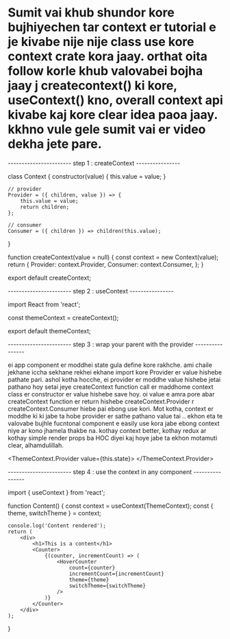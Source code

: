 # Sumit vai khub shundor kore bujhiyechen tar context er tutorial e je kivabe nije nije class use kore context crate kora jaay. orthat oita follow korle khub valovabei bojha jaay j createcontext() ki kore, useContext() kno, overall context api kivabe kaj kore clear idea paoa jaay. kkhno vule gele sumit vai er video dekha jete pare.

----------------------- step 1 : createContext ----------------

class Context {
constructor(value) {
this.value = value;
}

    // provider
    Provider = ({ children, value }) => {
        this.value = value;
        return children;
    };

    // consumer
    Consumer = ({ children }) => children(this.value);

}

function createContext(value = null) {
const context = new Context(value);
return {
Provider: context.Provider,
Consumer: context.Consumer,
};
}

export default createContext;

----------------------- step 2 : useContext ----------------

import React from 'react';

const themeContext = createContext();

export default themeContext;

----------------------- step 3 : wrap your parent with the provider ----------------

ei app component er moddhei state gula define kore rakhche. ami chaile jekhane iccha sekhane rekhei ekhane import kore Provider er value hishebe pathate pari. ashol kotha hocche, ei provider er moddhe value hishebe jetai pathano hoy setai jeye createContext function call er maddhome context class er constructor er value hishebe save hoy. oi value e amra pore abar createContext function er return hishebe createContext.Provider r createContext.Consumer hiebe pai ebong use kori. Mot kotha, context er moddhe ki ki jabe ta hobe provider er sathe pathano value tai .. ekhon eta te valovabe bujhle fucntonal component e easily use kora jabe ebong context niye ar kono jhamela thakbe na. kothay context better, kothay redux ar kothay simple render props ba HOC diyei kaj hoye jabe ta ekhon motamuti clear, alhamdulillah.

<ThemeContext.Provider value={this.state}>
<App />
</ThemeContext.Provider>

----------------------- step 4 : use the context in any component ----------------

import { useContext } from 'react';

function Content() {
const context = useContext(ThemeContext);
const { theme, switchTheme } = context;

    console.log('Content rendered');
    return (
        <div>
            <h1>This is a content</h1>
            <Counter>
                {(counter, incrementCount) => (
                    <HoverCounter
                        count={counter}
                        incrementCount={incrementCount}
                        theme={theme}
                        switchTheme={switchTheme}
                    />
                )}
            </Counter>
        </div>
    );

}

